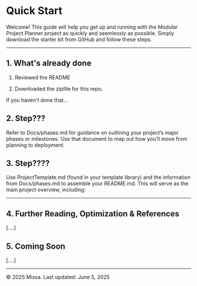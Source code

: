 # Quick Start

Welcome! This guide will help you get up and running with the Modular Project Planner project as quickly and seemlessly as possible. Simply download the starter kit from GitHub and follow these steps. 

---

## 1. What's already done

1. Reviewed the README

2. Downloaded the zipfile for this repo.

If you haven't done that... 

## 2. Step??? 

Refer to Docs/phases.md for guidance on outlining your project’s major phases or milestones. Use that document to map out how you’ll move from planning to deployment.

## 3. Step????
Use ProjectTemplate.md (found in your template library) and the information from Docs/phases.md to assemble your README.md. This will serve as the main project overview, including:

---

## 4. Further Reading, Optimization & References

[....]

## 5. Coming Soon

[....]

---

© 2025 Missa.
Last updated: June 5, 2025